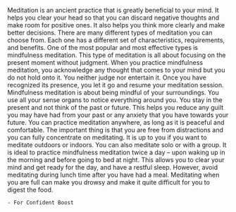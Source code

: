 
Meditation is an ancient practice that is greatly beneficial to your mind. It helps you clear your head so that you can discard negative thoughts and make room for positive ones. It also helps you think more clearly and make better decisions. 
    There are many different types of meditation you can choose from. Each one has a different set of characteristics, requirements, and benefits. One of the most popular and most effective types is mindfulness meditation. 
    This type of meditation is all about focusing on the present moment without judgment. When you practice mindfulness meditation, you acknowledge any thought that comes to your mind but you do not hold onto it. You neither judge nor entertain it. Once you have recognized its presence, you let it go and resume your meditation session. 
    Mindfulness meditation is about being mindful of your surroundings. You use all your sense organs to notice everything around you. You stay in the present and not think of the past or future. This helps you reduce any guilt you may have had from your past or any anxiety that you have towards your future. 
    You can practice meditation anywhere, as long as it is peaceful and comfortable. The important thing is that you are free from distractions and you can fully concentrate on meditating. It is up to you if you want to meditate outdoors or indoors. You can also meditate solo or with a group. 
    It is ideal to practice mindfulness meditation twice a day – upon waking up in the morning and before going to bed at night. This allows you to clear your mind and get ready for the day, and have a restful sleep. 
    However, avoid meditating during lunch time after you have had a meal. Meditating when you are full can make you drowsy and make it quite difficult for you to digest the food.
    
    - For Confident Boost
    
    
